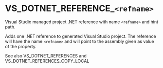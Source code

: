   

# VS_DOTNET_REFERENCE_```<refname>```  
Visual Studio managed project .NET reference with name ```<refname>```
and hint path.  

Adds one .NET reference to generated Visual Studio project. The
reference will have the name ```<refname>``` and will point to the
assembly given as value of the property.  

See also VS_DOTNET_REFERENCES and
VS_DOTNET_REFERENCES_COPY_LOCAL  

